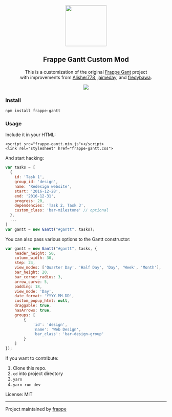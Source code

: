 <div align="center">
    <img src="https://github.com/frappe/design/blob/master/logos/logo-2019/frappe-gantt-logo.png" height="128">
    <h2>Frappe Gantt Custom Mod</h2>
    <p align="center">
        <p>This is a customization of the original <a href="https://github.com/frappe/gantt">Frappe Gant</a> project
        <br />with improvements from 
        <a href="https://github.com/Alisher778/frappe-gantt-extended/tree/dragging">Alisher778</a>,
        <a href="https://github.com/jamieday/gantt/tree/task_groups">jaimeday</a>, and
        <a href="https://github.com/fredybawa/gantt/commit/8b94aa97fdec373ac09d0ae6912e948f8fe9d0a1">fredybawa</a>.
    </p>
</div>

<p align="center">
    <a href="https://frappe.github.io/gantt">
        <img src="https://cloud.githubusercontent.com/assets/9355208/21537921/4a38b194-cdbd-11e6-8110-e0da19678a6d.png">
    </a>
</p>

### Install
```
npm install frappe-gantt
```

### Usage
Include it in your HTML:
```
<script src="frappe-gantt.min.js"></script>
<link rel="stylesheet" href="frappe-gantt.css">
```

And start hacking:
```js
var tasks = [
  {
    id: 'Task 1',
    group_id: 'design',
    name: 'Redesign website',
    start: '2016-12-28',
    end: '2016-12-31',
    progress: 20,
    dependencies: 'Task 2, Task 3',
    custom_class: 'bar-milestone' // optional
  },
  ...
]
var gantt = new Gantt("#gantt", tasks);
```

You can also pass various options to the Gantt constructor:
```js
var gantt = new Gantt("#gantt", tasks, {
    header_height: 50,
    column_width: 30,
    step: 24,
    view_modes: ['Quarter Day', 'Half Day', 'Day', 'Week', 'Month'],
    bar_height: 20,
    bar_corner_radius: 3,
    arrow_curve: 5,
    padding: 18,
    view_mode: 'Day',
    date_format: 'YYYY-MM-DD',
    custom_popup_html: null,
    draggable: true,
    hasArrows: true,
    groups: [ 
        {
            'id': 'design', 
            'name': 'Web Design',
            'bar_class': 'bar-design-group'
        }
    ]
});
```

If you want to contribute:

1. Clone this repo.
2. `cd` into project directory
3. `yarn`
4. `yarn run dev`

License: MIT

------------------
Project maintained by [frappe](https://github.com/frappe)
